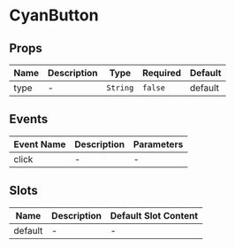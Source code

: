# CyanButton

## Props

<!-- @vuese:CyanButton:props:start -->

| Name | Description | Type     | Required | Default |
| ---- | ----------- | -------- | -------- | ------- |
| type | -           | `String` | `false`  | default |

<!-- @vuese:CyanButton:props:end -->

## Events

<!-- @vuese:CyanButton:events:start -->

| Event Name | Description | Parameters |
| ---------- | ----------- | ---------- |
| click      | -           | -          |

<!-- @vuese:CyanButton:events:end -->

## Slots

<!-- @vuese:CyanButton:slots:start -->

| Name    | Description | Default Slot Content |
| ------- | ----------- | -------------------- |
| default | -           | -                    |

<!-- @vuese:CyanButton:slots:end -->
